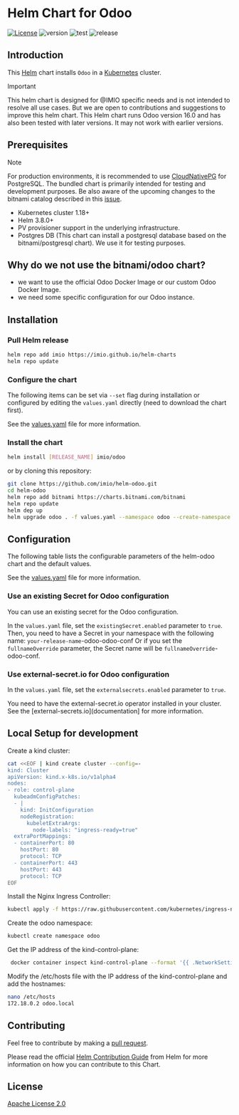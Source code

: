 # Helm Chart for Odoo

[![License](https://img.shields.io/badge/License-Apache%202.0-blue.svg)](https://opensource.org/licenses/Apache-2.0) ![version](https://img.shields.io/github/tag/IMIO/helm-odoo.svg?label=release) ![test](https://github.com/IMIO/helm-odoo/actions/workflows/test.yaml/badge.svg) ![release](https://github.com/IMIO/helm-odoo/actions/workflows/release.yaml/badge.svg)

## Introduction

This [Helm](https://helm.sh/) chart installs `Odoo` in a [Kubernetes](https://kubernetes.io/) cluster. 

> [!IMPORTANT]
> This helm chart is designed for @IMIO specific needs and is not intended to resolve all use cases. But we are open to contributions and suggestions to improve this helm chart.
> This Helm chart runs Odoo version 16.0 and has also been tested with later versions. It may not work with earlier versions.

## Prerequisites

> [!NOTE]
> For production environments, it is recommended to use [CloudNativePG](https://github.com/cloudnative-pg/cloudnative-pg) for PostgreSQL. The bundled chart is primarily intended for testing and development purposes. Be also aware of the upcoming changes to the bitnami catalog described in this [issue](https://github.com/bitnami/containers/issues/83267). 

- Kubernetes cluster 1.18+
- Helm 3.8.0+
- PV provisioner support in the underlying infrastructure.
- Postgres DB (This chart can install a postgresql database based on the bitnami/postgresql chart). We use it for testing purposes.

## Why do we not use the bitnami/odoo chart?

- we want to use the official Odoo Docker Image or our custom Odoo Docker Image.
- we need some specific configuration for our Odoo instance.

## Installation

### Pull Helm release

```bash
helm repo add imio https://imio.github.io/helm-charts
helm repo update
```

### Configure the chart

The following items can be set via `--set` flag during installation or configured by editing the `values.yaml` directly (need to download the chart first).

See the [values.yaml](values.yaml) file for more information.

### Install the chart

```bash
helm install [RELEASE_NAME] imio/odoo
```

or by cloning this repository:

```bash
git clone https://github.com/imio/helm-odoo.git
cd helm-odoo
helm repo add bitnami https://charts.bitnami.com/bitnami
helm repo update
helm dep up
helm upgrade odoo . -f values.yaml --namespace odoo --create-namespace --install
```

## Configuration

The following table lists the configurable parameters of the helm-odoo chart and the default values.

See the [values.yaml](values.yaml) file for more information.

### Use an existing Secret for Odoo configuration

You can use an existing secret for the Odoo configuration.

In the `values.yaml` file, set the `existingSecret.enabled` parameter to `true`.
Then, you need to have a Secret in your namespace with the following name: `your-release-name`-odoo-odoo-conf
Or if you set the `fullnameOverride` parameter, the Secret name will be `fullnameOverride`-odoo-conf.

### Use external-secret.io for Odoo configuration

In the `values.yaml` file, set the `externalsecrets.enabled` parameter to `true`.

You need to have the external-secret.io operator installed in your cluster. See the [external-secrets.io](documentation] for more information.

## Local Setup for development

Create a kind cluster:

```bash
cat <<EOF | kind create cluster --config=-
kind: Cluster
apiVersion: kind.x-k8s.io/v1alpha4
nodes:
- role: control-plane
  kubeadmConfigPatches:
  - |
    kind: InitConfiguration
    nodeRegistration:
      kubeletExtraArgs:
        node-labels: "ingress-ready=true"
  extraPortMappings:
  - containerPort: 80
    hostPort: 80
    protocol: TCP
  - containerPort: 443
    hostPort: 443
    protocol: TCP
EOF
```

Install the Nginx Ingress Controller:

```bash
kubectl apply -f https://raw.githubusercontent.com/kubernetes/ingress-nginx/main/deploy/static/provider/kind/deploy.yaml
```

Create the odoo namespace:

```bash
kubectl create namespace odoo
```

Get the IP address of the kind-control-plane:

```bash
 docker container inspect kind-control-plane --format '{{ .NetworkSettings.Networks.kind.IPAddress }}'
```
Modify the /etc/hosts file with the IP address of the kind-control-plane and add the hostnames:

```bash
nano /etc/hosts
172.18.0.2 odoo.local
```

## Contributing

Feel free to contribute by making a [pull request](https://github.com/imio/helm-odoo/pull/new/master).

Please read the official [Helm Contribution Guide](https://github.com/helm/charts/blob/master/CONTRIBUTING.md) from Helm for more information on how you can contribute to this Chart.

## License

[Apache License 2.0](/LICENSE)
